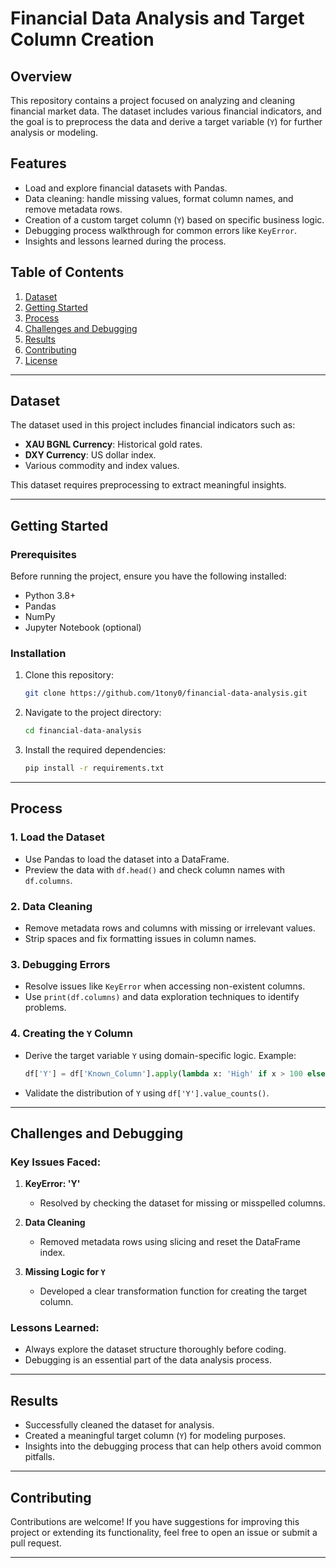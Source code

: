 # Financial Data Analysis and Target Column Creation

## Overview
This repository contains a project focused on analyzing and cleaning financial market data. The dataset includes various financial indicators, and the goal is to preprocess the data and derive a target variable (`Y`) for further analysis or modeling.

## Features
- Load and explore financial datasets with Pandas.
- Data cleaning: handle missing values, format column names, and remove metadata rows.
- Creation of a custom target column (`Y`) based on specific business logic.
- Debugging process walkthrough for common errors like `KeyError`.
- Insights and lessons learned during the process.

## Table of Contents
1. [Dataset](#dataset)
2. [Getting Started](#getting-started)
3. [Process](#process)
4. [Challenges and Debugging](#challenges-and-debugging)
5. [Results](#results)
6. [Contributing](#contributing)
7. [License](#license)

---

## Dataset
The dataset used in this project includes financial indicators such as:
- **XAU BGNL Currency**: Historical gold rates.
- **DXY Currency**: US dollar index.
- Various commodity and index values.

This dataset requires preprocessing to extract meaningful insights.

---

## Getting Started

### Prerequisites
Before running the project, ensure you have the following installed:
- Python 3.8+
- Pandas
- NumPy
- Jupyter Notebook (optional)

### Installation
1. Clone this repository:
   ```bash
   git clone https://github.com/1tony0/financial-data-analysis.git
   ```
2. Navigate to the project directory:
   ```bash
   cd financial-data-analysis
   ```
3. Install the required dependencies:
   ```bash
   pip install -r requirements.txt
   ```

---

## Process
### 1. Load the Dataset
- Use Pandas to load the dataset into a DataFrame.
- Preview the data with `df.head()` and check column names with `df.columns`.

### 2. Data Cleaning
- Remove metadata rows and columns with missing or irrelevant values.
- Strip spaces and fix formatting issues in column names.

### 3. Debugging Errors
- Resolve issues like `KeyError` when accessing non-existent columns.
- Use `print(df.columns)` and data exploration techniques to identify problems.

### 4. Creating the `Y` Column
- Derive the target variable `Y` using domain-specific logic.
  Example:
  ```python
  df['Y'] = df['Known_Column'].apply(lambda x: 'High' if x > 100 else 'Low')
  ```
- Validate the distribution of `Y` using `df['Y'].value_counts()`.

---

## Challenges and Debugging
### Key Issues Faced:
1. **KeyError: 'Y'**  
   - Resolved by checking the dataset for missing or misspelled columns.

2. **Data Cleaning**  
   - Removed metadata rows using slicing and reset the DataFrame index.

3. **Missing Logic for `Y`**  
   - Developed a clear transformation function for creating the target column.

### Lessons Learned:
- Always explore the dataset structure thoroughly before coding.
- Debugging is an essential part of the data analysis process.

---

## Results
- Successfully cleaned the dataset for analysis.
- Created a meaningful target column (`Y`) for modeling purposes.
- Insights into the debugging process that can help others avoid common pitfalls.

---

## Contributing
Contributions are welcome! If you have suggestions for improving this project or extending its functionality, feel free to open an issue or submit a pull request.

---



